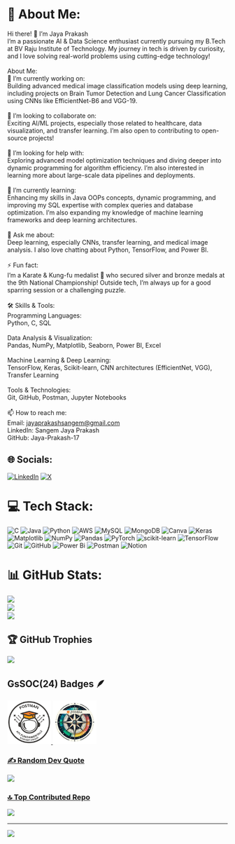 # 💫 About Me:
Hi there! 👋 I’m Jaya Prakash<br>I’m a passionate AI & Data Science enthusiast currently pursuing my B.Tech at BV Raju Institute of Technology. My journey in tech is driven by curiosity, and I love solving real-world problems using cutting-edge technology!<br><br>About Me:<br>🔭 I’m currently working on:<br>Building advanced medical image classification models using deep learning, including projects on Brain Tumor Detection and Lung Cancer Classification using CNNs like EfficientNet-B6 and VGG-19.<br><br>👯 I’m looking to collaborate on:<br>Exciting AI/ML projects, especially those related to healthcare, data visualization, and transfer learning. I’m also open to contributing to open-source projects!<br><br>🤝 I’m looking for help with:<br>Exploring advanced model optimization techniques and diving deeper into dynamic programming for algorithm efficiency. I’m also interested in learning more about large-scale data pipelines and deployments.<br><br>🌱 I’m currently learning:<br>Enhancing my skills in Java OOPs concepts, dynamic programming, and improving my SQL expertise with complex queries and database optimization. I’m also expanding my knowledge of machine learning frameworks and deep learning architectures.<br><br>💬 Ask me about:<br>Deep learning, especially CNNs, transfer learning, and medical image analysis. I also love chatting about Python, TensorFlow, and Power BI.<br><br>⚡ Fun fact:<br>I’m a Karate & Kung-fu medalist 🥋 who secured silver and bronze medals at the 9th National Championship! Outside tech, I’m always up for a good sparring session or a challenging puzzle.<br><br>🛠 Skills & Tools:<br>Programming Languages:<br>Python, C, SQL<br><br>Data Analysis & Visualization:<br>Pandas, NumPy, Matplotlib, Seaborn, Power BI, Excel<br><br>Machine Learning & Deep Learning:<br>TensorFlow, Keras, Scikit-learn, CNN architectures (EfficientNet, VGG), Transfer Learning<br><br>Tools & Technologies:<br>Git, GitHub, Postman, Jupyter Notebooks<br><br>📫 How to reach me:<br>Email: jayaprakashsangem@gmail.com<br>LinkedIn: Sangem Jaya Prakash<br>GitHub: Jaya-Prakash-17


## 🌐 Socials:
[![LinkedIn](https://img.shields.io/badge/LinkedIn-%230077B5.svg?logo=linkedin&logoColor=white)](https://linkedin.com/in/sangemjayaprakash) [![X](https://img.shields.io/badge/X-black.svg?logo=X&logoColor=white)](https://x.com/DataVirtuoso_JP) 

# 💻 Tech Stack:
![C](https://img.shields.io/badge/c-%2300599C.svg?style=for-the-badge&logo=c&logoColor=white) ![Java](https://img.shields.io/badge/java-%23ED8B00.svg?style=for-the-badge&logo=openjdk&logoColor=white) ![Python](https://img.shields.io/badge/python-3670A0?style=for-the-badge&logo=python&logoColor=ffdd54) ![AWS](https://img.shields.io/badge/AWS-%23FF9900.svg?style=for-the-badge&logo=amazon-aws&logoColor=white) ![MySQL](https://img.shields.io/badge/mysql-4479A1.svg?style=for-the-badge&logo=mysql&logoColor=white) ![MongoDB](https://img.shields.io/badge/MongoDB-%234ea94b.svg?style=for-the-badge&logo=mongodb&logoColor=white) ![Canva](https://img.shields.io/badge/Canva-%2300C4CC.svg?style=for-the-badge&logo=Canva&logoColor=white) ![Keras](https://img.shields.io/badge/Keras-%23D00000.svg?style=for-the-badge&logo=Keras&logoColor=white) ![Matplotlib](https://img.shields.io/badge/Matplotlib-%23ffffff.svg?style=for-the-badge&logo=Matplotlib&logoColor=black) ![NumPy](https://img.shields.io/badge/numpy-%23013243.svg?style=for-the-badge&logo=numpy&logoColor=white) ![Pandas](https://img.shields.io/badge/pandas-%23150458.svg?style=for-the-badge&logo=pandas&logoColor=white) ![PyTorch](https://img.shields.io/badge/PyTorch-%23EE4C2C.svg?style=for-the-badge&logo=PyTorch&logoColor=white) ![scikit-learn](https://img.shields.io/badge/scikit--learn-%23F7931E.svg?style=for-the-badge&logo=scikit-learn&logoColor=white) ![TensorFlow](https://img.shields.io/badge/TensorFlow-%23FF6F00.svg?style=for-the-badge&logo=TensorFlow&logoColor=white) ![Git](https://img.shields.io/badge/git-%23F05033.svg?style=for-the-badge&logo=git&logoColor=white) ![GitHub](https://img.shields.io/badge/github-%23121011.svg?style=for-the-badge&logo=github&logoColor=white) ![Power Bi](https://img.shields.io/badge/power_bi-F2C811?style=for-the-badge&logo=powerbi&logoColor=black) ![Postman](https://img.shields.io/badge/Postman-FF6C37?style=for-the-badge&logo=postman&logoColor=white) ![Notion](https://img.shields.io/badge/Notion-%23000000.svg?style=for-the-badge&logo=notion&logoColor=white)
# 📊 GitHub Stats:
![](https://github-readme-stats.vercel.app/api?username=Jaya-Prakash-17&theme=dracula&hide_border=false&include_all_commits=false&count_private=true)<br/>
![](https://github-readme-streak-stats.herokuapp.com/?user=Jaya-Prakash-17&theme=dracula&hide_border=false)<br/>
![](https://github-readme-stats.vercel.app/api/top-langs/?username=Jaya-Prakash-17&theme=dracula&hide_border=false&include_all_commits=false&count_private=true&layout=compact)

## 🏆 GitHub Trophies
![](https://github-profile-trophy.vercel.app/?username=Jaya-Prakash-17&theme=darcula&no-frame=false&no-bg=false&margin-w=4)

## GsSOC(24) Badges 🪶
<div style='display:flex; align-items:center; gap: 10px;' align='center'><a href="https://gssoc.girlscript.tech/leaderboard">
<img src="https://raw.githubusercontent.com/girlscript/gssoc-website-new/main/public/badges/postman.png" width="100px" height="100px" />
<img src="https://github.com/girlscript/gssoc-website-new/blob/main/public/badges/1.png" width="100px" height="100px" />
</div>

### ✍️ Random Dev Quote
![](https://quotes-github-readme.vercel.app/api?type=horizontal&theme=radical)

### 🔝 Top Contributed Repo
![](https://github-contributor-stats.vercel.app/api?username=Jaya-Prakash-17&limit=5&theme=dracula&combine_all_yearly_contributions=true)

---
[![](https://visitcount.itsvg.in/api?id=Jaya-Prakash-17&icon=5&color=6)](https://visitcount.itsvg.in)

<!-- Proudly created with GPRM ( https://gprm.itsvg.in ) -->
